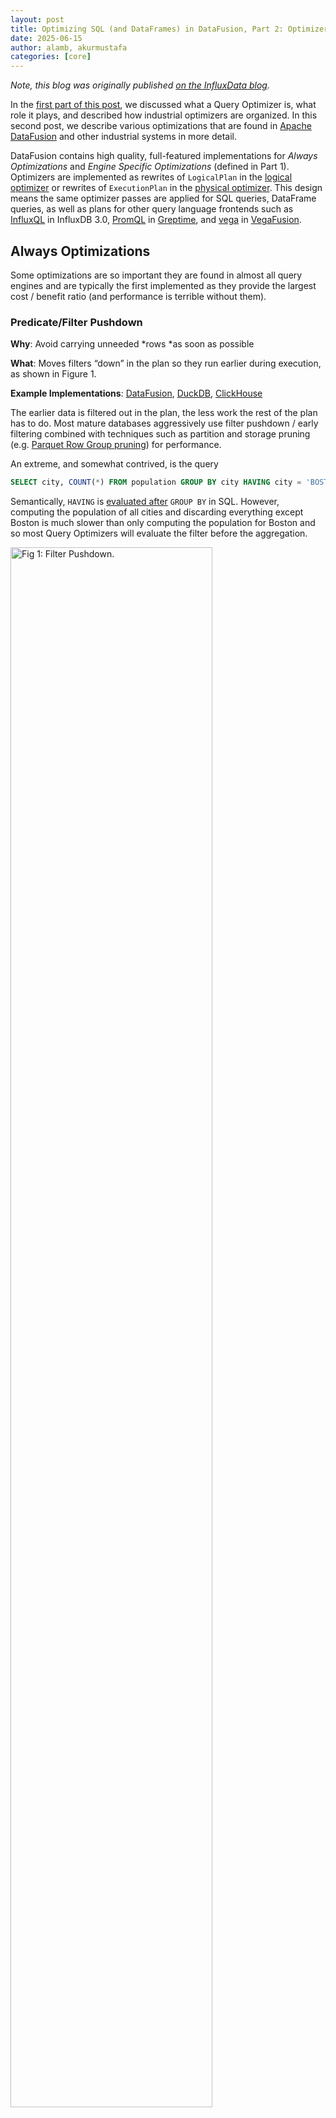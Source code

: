 ```yaml
---
layout: post
title: Optimizing SQL (and DataFrames) in DataFusion, Part 2: Optimizers in Apache DataFusion
date: 2025-06-15
author: alamb, akurmustafa
categories: [core]
---
```


<!--
{% comment %}
Licensed to the Apache Software Foundation (ASF) under one or more
contributor license agreements.  See the NOTICE file distributed with
this work for additional information regarding copyright ownership.
The ASF licenses this file to you under the Apache License, Version 2.0
(the "License"); you may not use this file except in compliance with
the License.  You may obtain a copy of the License at

http://www.apache.org/licenses/LICENSE-2.0

Unless required by applicable law or agreed to in writing, software
distributed under the License is distributed on an "AS IS" BASIS,
WITHOUT WARRANTIES OR CONDITIONS OF ANY KIND, either express or implied.
See the License for the specific language governing permissions and
limitations under the License.
{% endcomment %}
-->

*Note, this blog was originally published [on the InfluxData blog].*

[on the InfluxData blog]: https://www.influxdata.com/blog/optimizing-sql-dataframes-part-two/

In the [first part of this post], we discussed what a Query Optimizer is, what
role it plays, and described how industrial optimizers are organized. In this
second post, we describe various optimizations that are found in [Apache
DataFusion](https://datafusion.apache.org/) and other industrial systems in more
detail.


DataFusion contains high quality, full-featured implementations for *Always
Optimizations* and *Engine Specific Optimizations* (defined in Part 1).
Optimizers are implemented as rewrites of `LogicalPlan` in the [logical
optimizer](https://github.com/apache/datafusion/tree/main/datafusion/optimizer)
or rewrites of `ExecutionPlan` in the [physical
optimizer](https://github.com/apache/datafusion/tree/main/datafusion/physical-optimizer).
This design means the same optimizer passes are applied for SQL queries,
DataFrame queries, as well as plans for other query language frontends such as
[InfluxQL](https://github.com/influxdata/influxdb3_core/tree/26a30bf8d6e2b6b3f1dd905c4ec27e3db6e20d5f/iox_query_influxql)
in InfluxDB 3.0,
[PromQL](https://github.com/GreptimeTeam/greptimedb/blob/0bd322a078cae4f128b791475ec91149499de33a/src/query/src/promql/planner.rs#L1)
in [Greptime](https://greptime.com/), and
[vega](https://github.com/vega/vegafusion/tree/dc15c1b9fc7d297f12bea919795d58cda1c88fcf/vegafusion-core/src/planning)
in [VegaFusion](https://vegafusion.io/).


[first part of this post]: https://datafusion.apache.org/blog/2025/06/15/optimizing-sql-dataframes-part-one

## Always Optimizations

Some optimizations are so important they are found in almost all query engines
and are typically the first implemented as they provide the largest cost /
benefit ratio (and performance is terrible without them).


### Predicate/Filter Pushdown

**Why**: Avoid carrying unneeded *rows *as soon as possible

**What**: Moves filters “down” in the plan so they run earlier during execution, as shown in Figure 1.

**Example Implementations**: [DataFusion], [DuckDB], [ClickHouse]

[DataFusion]: https://github.com/apache/datafusion/blob/main/datafusion/optimizer/src/push_down_filter.rs
[DuckDB]: https://github.com/duckdb/duckdb/blob/main/src/optimizer/filter_pushdown.cpp 
[ClickHouse]: https://github.com/ClickHouse/ClickHouse/blob/master/src/Processors/QueryPlan/Optimizations/filterPushDown.cpp

The earlier data is filtered out in the plan, the less work the rest of the plan
has to do. Most mature databases aggressively use filter pushdown / early
filtering combined with techniques such as partition and storage pruning (e.g.
[Parquet Row Group pruning]) for performance.

[Parquet Row Group pruning]: https://blog.xiangpeng.systems/posts/parquet-to-arrow/

An extreme, and somewhat contrived, is the query

```sql
SELECT city, COUNT(*) FROM population GROUP BY city HAVING city = 'BOSTON';
```

Semantically, `HAVING` is [evaluated after] `GROUP BY` in SQL. However, computing
the population of all cities and discarding everything except Boston is much
slower than only computing the population for Boston and so most Query
Optimizers will evaluate the filter before the aggregation.

[evaluated after]: https://www.datacamp.com/tutorial/sql-order-of-execution

<img src="/blog/images/optimizing-sql-dataframes/filter-pushdown.png" width="80%" class="img-responsive" alt="Fig 1: Filter Pushdown."/>

**Figure 1**: Filter Pushdown.  In (**A**) without filter pushdown, the operator
processes more rows, reducing efficiency. In (**B**) with filter pushdown, the
operator receives fewer rows, resulting in less overall work and leading to a
faster and more efficient query.


### Projection Pushdown

**Why**: Avoid carrying unneeded *columns *as soon as possible

**What: **Pushes “projection” (keeping only certain columns) earlier in the plan, as shown in Figure 2.

**Example Implementations: **Implementations: [DataFusion](https://github.com/apache/datafusion/blob/main/datafusion/physical-optimizer/src/projection_pushdown.rs), [DuckDB](https://github.com/duckdb/duckdb/blob/a8a6a080c8809d5d4b3c955e9f113574f6f0bfe0/src/optimizer/pushdown/pushdown_projection.cpp), [ClickHouse](https://github.com/ClickHouse/ClickHouse/blob/master/src/Processors/QueryPlan/Optimizations/optimizeUseNormalProjection.cpp)

Similarly to the motivation for *Filter Pushdown*, the earlier the plan stops
doing something, the less work it does overall and thus the faster it runs. For
Projection Pushdown, if columns are not needed later in a plan, copying the data
to the output of other operators is unnecessary and the costs of copying can add
up. For example, in Figure 3 of Part 1, the `species` column is only needed to
evaluate the Filter within the scan and `notes` are never used, so it is
unnecessary to copy them through the rest of the plan.

Projection Pushdown is especially effective and important for column store
databases, where the storage format itself (such as [Apache Parquet]) supports
efficiently reading only a subset of required columns, and is [especially
powerful in combination with filter pushdown]. Projection Pushdown is still
important, but less effective for row oriented formats such as JSON or CSV where
each column in each row must be parsed even if it is not used in the plan.

[Apache Parquet]: https://parquet.apache.org/
[especially powerful in combination with filter pushdown]: https://blog.xiangpeng.systems/posts/parquet-pushdown/

<img src="/blog/images/optimizing-sql-dataframes/projection-pushdown.png" width="80%" class="img-responsive" alt="Fig 2: Projection Pushdown."/>

**Figure 2:** In (**A**) without projection pushdown, the operator receives more
columns, reducing efficiency. In (**B**) with projection pushdown, the operator
receives fewer columns, leading to optimized execution.

### Limit Pushdown

**Why**: The earlier the plan stops generating data, the less overall work it
does, and some operators have more efficient limited implementations.

**What: **Pushes limits (maximum row counts) down in a plan as early as possible.

**Example Implementations:** [DataFusion](https://github.com/apache/datafusion/blob/main/datafusion/optimizer/src/push_down_limit.rs), [DuckDB](https://github.com/duckdb/duckdb/blob/main/src/optimizer/limit_pushdown.cpp), [ClickHouse](https://github.com/ClickHouse/ClickHouse/blob/master/src/Processors/QueryPlan/Optimizations/limitPushDown.cpp), Spark ([Window](https://github.com/apache/spark/blob/7bc8e99cde424c59b98fe915e3fdaaa30beadb76/sql/catalyst/src/main/scala/org/apache/spark/sql/catalyst/optimizer/LimitPushDownThroughWindow.scala) and [Projection](https://github.com/apache/spark/blob/7bc8e99cde424c59b98fe915e3fdaaa30beadb76/sql/catalyst/src/main/scala/org/apache/spark/sql/catalyst/optimizer/PushProjectionThroughLimit.scala))

Often queries have a `LIMIT ` or other clause that allows them to stop generating
results early so the sooner they can stop execution, the more efficiently they
will execute.

In addition, DataFusion and other systems have more efficient implementations of
some operators that can be used if there is a limit. The classic example is
replacing a full sort + limit with a [TopK] operator that only tracks the top
values using a heap. Similarly,  DataFusion’s Parquet reader stops fetching and
opening additional files once the limit has been hit.

[TopK]: https://docs.rs/datafusion/latest/datafusion/physical_plan/struct.TopK.html

<img src="/blog/images/optimizing-sql-dataframes/limit-pushdown.png" width="80%" class="img-responsive" alt="Fig 3: Limit Pushdown."/>

**Figure 3**: In (**A**), without limit pushdown all data is sorted and
everything except the first few rows are discarded. In (**B**), with limit
pushdown, Sort is replaced with TopK operator which does much less work.


### Expression Simplification / Constant Folding

**Why**: Evaluating the same expression for each row when the value doesn’t change is wasteful.

**What**: Partially evaluates and/or algebraically simplify expressions.

**Example Implementations:** [DataFusion](https://github.com/apache/datafusion/tree/main/datafusion/optimizer/src/simplify_expressions), DuckDB (has several [rules](https://github.com/duckdb/duckdb/tree/7b18f0f3691c1b6367cf68ed2598d7034e14f41b/src/optimizer/rule) such as [constant folding](https://github.com/duckdb/duckdb/blob/7b18f0f3691c1b6367cf68ed2598d7034e14f41b/src/optimizer/rule/constant_folding.cpp), and [comparison simplification](https://github.com/duckdb/duckdb/blob/7b18f0f3691c1b6367cf68ed2598d7034e14f41b/src/optimizer/rule/comparison_simplification.cpp)), [Spark](https://github.com/apache/spark/blob/7bc8e99cde424c59b98fe915e3fdaaa30beadb76/sql/catalyst/src/main/scala/org/apache/spark/sql/catalyst/optimizer/expressions.scala)

If an expression doesn’t change from row to row, it is better to evaluate the
expression **once** during planning. This is a classic compiler technique and is
also used in database systems

For example, given a query that finds all values from the current year

```sql
SELECT … WHERE extract(year from time_column) = extract(year from now())
```

Evaluating `extract(year from now())` on every row is much more expensive than
evaluating it once during planning time so that the query becomes comparison to
a constant

```sql
SELECT … WHERE extract(year from time_column) = 2025
```

Furthermore, it is often possible to push such predicates **into** scans.

### Rewriting `OUTER JOIN` → `INNER JOIN`

**Why:** `INNER JOIN`  implementations are almost always faster (as they are
simpler) than `OUTER JOIN` implementations, and `INNER JOIN` s impose fewer
restrictions on other optimizer passes (such as join reordering and additional
filter pushdown).

**What**: In cases where it is known that NULL rows introduced by an `OUTER
JOIN` will not appear in the results, it can be rewritten to an <code>INNER
JOIN</code>.

**Example Implementations:** [DataFusion](https://github.com/apache/datafusion/blob/6028474969f0bfead96eb7f413791470afb6bf82/datafusion/optimizer/src/eliminate_outer_join.rs), [Spark](https://github.com/apache/spark/blob/7bc8e99cde424c59b98fe915e3fdaaa30beadb76/sql/catalyst/src/main/scala/org/apache/spark/sql/catalyst/optimizer/joins.scala#L124-L158), [ClickHouse](https://github.com/ClickHouse/ClickHouse/blob/master/src/Processors/QueryPlan/Optimizations/convertOuterJoinToInnerJoin.cpp).

For example, given a query such as the following

```SQL
SELECT …
FROM orders LEFT OUTER JOIN customer ON (orders.cid = customer.id)
WHERE customer.last_name = 'Lamb'
```

The `LEFT OUTER JOIN` keeps all rows in `orders`  that don’t have a matching
customer, but fills in the fields with `null`. All such rows will be filtered
out by `customer.last_name = 'Lamb'`, and thus an INNER JOIN produces the same
answer. This is illustrated in Figure 4.

<img src="/blog/images/optimizing-sql-dataframes/join-rewrite.png" width="80%" class="img-responsive" alt="Fig 4: Join Rewrite."/>

**Figure 4**: Rewriting `OUTER JOIN` to `INNER JOIN`. In (A) the original query
contains an `OUTER JOIN` but also a filter on `customer.last_name`, which
filters out all rows that might be introduced by the `OUTER JOIN`. In (B) the
`OUTER JOIN` is converted to inner join, a more efficient implementation can be
used.


## Engine Specific Optimizations

As discussed in Part 1 of this blog, optimizers also contain a set of passes
that are still always good to do, but are closely tied to the specifics of the
query engine. This section describes some common types

### Subquery Rewrites

**Why**: Actually implementing subqueries by running a query for each row of the outer query is very expensive.

**What**: It is possible to rewrite subqueries as joins which often perform much better.

**Example Implementations:** DataFusion ([one](https://github.com/apache/datafusion/blob/main/datafusion/optimizer/src/decorrelate.rs), [two](https://github.com/apache/datafusion/blob/main/datafusion/optimizer/src/decorrelate_predicate_subquery.rs), [three](https://github.com/apache/datafusion/blob/main/datafusion/optimizer/src/scalar_subquery_to_join.rs)), [Spark](https://github.com/apache/spark/blob/7bc8e99cde424c59b98fe915e3fdaaa30beadb76/sql/catalyst/src/main/scala/org/apache/spark/sql/catalyst/optimizer/subquery.scala)

Evaluating subqueries a row at a time is so expensive that execution engines in
high performance analytic systems such as DataFusion and [Vertica] may not even
support row-at-a-time evaluation given how terrible the performance would be. 
Instead, analytic systems rewrite such queries into joins which can perform 100s
or 1000s of times faster for large datasets. However, transforming subqueries to
joins requires “exotic” join semantics such as `SEMI JOIN`, `ANTI JOIN`  and
variations on how to treat equality with null<sup id="fn7">[7](#footnote7).

[Vertica]: https://vertica.com/

For a simple example, consider that a query like this:

```sql
SELECT customer.name 
FROM customer 
WHERE (SELECT sum(value) 
       FROM orders WHERE
       orders.cid = customer.id) > 10;
```

Can be rewritten like this:

```sql
SELECT customer.name 
FROM customer 
JOIN (
  SELECT customer.id as cid_inner, sum(value) s 
  FROM orders 
  GROUP BY customer.id
 ) ON (customer.id = cid_inner AND s > 10);
```

We don’t have space to detail this transformation or why it is so much faster to
run, but using this and many other transformations allow efficient subquery
evaluation.

### Optimized Expression Evaluation

**Why**: The capabilities of expression evaluation vary from system to system.

**What**: Optimize expression evaluation for the particular execution environment.

**Example Implementations**: There are many examples of this type of
optimization, including DataFusion’s [Common Subexpression
Elimination](https://github.com/apache/datafusion/blob/main/datafusion/optimizer/src/common_subexpr_eliminate.rs),
[unwrap_cast](https://github.com/apache/datafusion/blob/8f3f70877febaa79be3349875e979d3a6e65c30e/datafusion/optimizer/src/simplify_expressions/unwrap_cast.rs#L70),
and [identifying equality join
predicates](https://github.com/apache/datafusion/blob/main/datafusion/optimizer/src/extract_equijoin_predicate.rs).
DuckDB [rewrites IN
clauses](https://github.com/duckdb/duckdb/blob/main/src/optimizer/in_clause_rewriter.cpp),
and [SUM
expressions](https://github.com/duckdb/duckdb/blob/main/src/optimizer/sum_rewriter.cpp).
Spark also [unwraps casts in binary
comparisons](https://github.com/apache/spark/blob/7bc8e99cde424c59b98fe915e3fdaaa30beadb76/sql/catalyst/src/main/scala/org/apache/spark/sql/catalyst/optimizer/UnwrapCastInBinaryComparison.scala),
and [adds special runtime
filters](https://github.com/apache/spark/blob/7bc8e99cde424c59b98fe915e3fdaaa30beadb76/sql/catalyst/src/main/scala/org/apache/spark/sql/catalyst/optimizer/InjectRuntimeFilter.scala).

To give a specific example of what DataFusion’s common subexpression elimination
does, consider this query that refers to a complex expression multiple times:

```sql
SELECT date_bin('1 hour', time, '1970-01-01') 
FROM table 
WHERE date_bin('1 hour', time, '1970-01-01') >= '2025-01-01 00:00:00'
ORDER BY date_bin('1 hour', time, '1970-01-01')
```

Evaluating `date_bin('1 hour', time, '1970-01-01')`each time it is encountered
is inefficient compared to calculating its result once, and reusing that result
in when it is encountered again (similar to caching). This reuse is called
*Common Subexpression Elimination*.

Some execution engines implement this optimization internally to their
expression evaluation engine, but DataFusion represents it explicitly using a
separate Projection plan node, as illustrated in Figure 5.  Effectively, the
query above is rewritten to the following

```sql
SELECT time_chunk 
FROM(SELECT date_bin('1 hour', time, '1970-01-01') as time_chunk 
     FROM table)
WHERE time_chunk >= '2025-01-01 00:00:00'
ORDER BY time_chunk
```


<img src="/blog/images/optimizing-sql-dataframes/common-subexpression-elimination.png" width="80%" class="img-responsive" alt="Fig 5: Common Subquery Elimination."/>

**Figure 5:** Adding a Projection to evaluate common complex sub expression
decreases complexity for later stages.


### Algorithm Selection

**Why**: Different engines have different specialized operators for certain
operations.

**What: **Selects specific implementations from the available operators, based
on properties of the query.

**Example Implementations:** DataFusion’s [EnforceSorting](https://github.com/apache/datafusion/blob/8f3f70877febaa79be3349875e979d3a6e65c30e/datafusion/physical-optimizer/src/enforce_sorting/mod.rs) pass uses sort optimized implementations, Spark’s [rewrite to use a special operator for ASOF joins](https://github.com/apache/spark/blob/7bc8e99cde424c59b98fe915e3fdaaa30beadb76/sql/catalyst/src/main/scala/org/apache/spark/sql/catalyst/optimizer/RewriteAsOfJoin.scala), and ClickHouse’s[ join algorithm selection ](https://github.com/ClickHouse/ClickHouse/blob/7d15deda4b33282f356bb3e40a190d005acf72f2/src/Interpreters/ExpressionAnalyzer.cpp#L1066-L1080) such as [when to use MergeJoin](https://github.com/ClickHouse/ClickHouse/blob/7d15deda4b33282f356bb3e40a190d005acf72f2/src/Interpreters/ExpressionAnalyzer.cpp#L1022)

For example, DataFusion uses a `TopK` ([source]) operator rather than a full
`Sort` if there is also a limit on the query. Similarly, it may choose to use the
more efficient `PartialOrdered` grouping operation when the data is sorted on
group keys or a `MergeJoin`

[source]: https://docs.rs/datafusion/latest/datafusion/physical_plan/struct.TopK.html

<img src="/blog/images/optimizing-sql-dataframes/specialized-grouping.png" width="80%" class="img-responsive" alt="Fig 6: Specialized Grouping."/>

**Figure 6: **An example of specialized operation for grouping. In (**A**), input data has no specified ordering and DataFusion uses a hashing-based grouping operator ([source](https://github.com/apache/datafusion/blob/main/datafusion/physical-plan/src/aggregates/row_hash.rs)) to determine distinct groups. In (**B**), when the input data is ordered by the group keys, DataFusion uses a specialized grouping operator ([source](https://github.com/apache/datafusion/tree/main/datafusion/physical-plan/src/aggregates/order)) to find boundaries that separate groups.


### Using Statistics Directly

**Why**: Using pre-computed statistics from a table, without actually reading or
opening files, is much faster than processing data.

**What**: Replace calculations on data with the value from statistics.

**Example Implementations:** [DataFusion](https://github.com/apache/datafusion/blob/8f3f70877febaa79be3349875e979d3a6e65c30e/datafusion/physical-optimizer/src/aggregate_statistics.rs), [DuckDB](https://github.com/duckdb/duckdb/blob/main/src/optimizer/statistics_propagator.cpp),

Some queries, such as the classic `COUNT(*) from my_table` used for data
exploration can be answered using only statistics. Optimizers often have access
to statistics for other reasons (such as Access Path and Join Order Selection)
and statistics are commonly stored in analytic file formats. For example, the
[Metadata] of Apache Parquet files stores `MIN`, `MAX`, and `COUNT` information.

[Metadata]: https://docs.rs/parquet/latest/parquet/file/metadata/index.html

<img src="/blog/images/optimizing-sql-dataframes/using-statistics.png" width="80%" class="img-responsive" alt="Fig 7: Using Statistics."/>

**Figure 7: **When the aggregation result is already stored in the statistics,
the query can be evaluated using the values from statistics without looking at
any compressed data. The optimizer replaces the Aggregation operation with
values from statistics.

## Access Path and Join Order Selection


### Overview

Last, but certainly not least, are optimizations that choose between plans with
potentially (very) different performance. The major options in this category are

1. **Join Order:** In what order to combine tables using JOINs?
2. **Access Paths:** Which copy of the data or index should be read to find matching tuples?
3. **[Materialized View]**: Can the query can be rewritten to use a materialized view (partially computed query results)? This topic deserves its own blog (or book) and we don’t discuss further here.

[Materialized View]: https://en.wikipedia.org/wiki/Materialized_view

<img src="/blog/images/optimizing-sql-dataframes/access-path-and-join-order.png" width="80%" class="img-responsive" alt="Fig 8: Access Path and Join Order."/>

**Figure 8:** Access Path and Join Order Selection in Query Optimizers. Optimizers use heuristics to enumerate some subset of potential join orders (shape) and access paths (color). The plan with the smallest estimated cost according to some cost model is chosen. In this case, Plan 2 with a cost of 180,000 is chosen for execution as it has the lowest estimated cost.

This class of optimizations is a hard problem for at least the following reasons:

1. **Exponential Search Space**: the number of potential plans increases
   exponentially as the number of joins and indexes increases.

2. **Performance Sensitivity**: Often different plans that are very similar in
   structure perform very differently. For example, swapping the input order to
   a hash join can result in 1000x or more (yes, a thousand-fold!) run time
   differences.

3. **Cardinality Estimation Errors**: Determining the optimal plan relies on
   cardinality estimates (e.g., how many rows will come out of each join). It is a
   [known hard problem] to estimate this cardinality, and in practice queries with
   as few as 3 joins often have large cardinality estimation errors.

[known hard problem]: https://www.vldb.org/pvldb/vol9/p204-leis.pdf

### Heuristics and Cost-Based Optimization

Industrial optimizers handle these problems using a combination of

1. **Heuristics:** to prune the search space and avoid considering plans that
   are (almost) never good. Examples include considering left-deep trees, or
   using `Foreign Key` / `Primary Key` relationships to pick the build size of a
   hash join.

2. **Cost Model**: Given the smaller set of candidate plans, the Optimizer then
   estimates their cost and picks the one using the lowest cost.

For some examples, you can read about [Spark’s cost-based optimizer] or look at
the code for [DataFusion’s join selection] and [DuckDB’s cost model] and [join
order enumeration].

[Spark’s cost-based optimizer]: https://docs.databricks.com/aws/en/optimizations/cbo
[DataFusion’s join selection]: https://github.com/apache/datafusion/blob/main/datafusion/physical-optimizer/src/join_selection.rs
[DuckDB’s cost model]: https://github.com/duckdb/duckdb/blob/main/src/optimizer/join_order/cost_model.cpp
[join order enumeration]: https://github.com/duckdb/duckdb/blob/84c87b12fa9554a8775dc243b4d0afd5b407321a/src/optimizer/join_order/plan_enumerator.cpp#L469-L472

However, the use of heuristics and (imprecise) cost models means optimizers must


1. **Make deep assumptions about the execution environment: **For example the
   heuristics often include assumptions that joins implement [sideways information
   passing (RuntimeFilters)], or that Join operators always preserve a particular
   input's order.

2. **Use one particular objective function: **There are almost always trade-offs
   between desirable plan properties, such as execution speed, memory use, and
   robustness in the face of cardinality estimation. Industrial optimizers
   typically have one cost function which attempts to balance between the
   properties or a series of hard to use indirect tuning knobs to control the
   behavior.

3. **Require statistics**: Typically cost models require up-to-date statistics,
   which can be expensive to compute, must be kept up to date as new data
   arrives, and often have trouble capturing the non-uniformity of real world
   datasets

[sideways information passing (RuntimeFilters)]: https://www.alibabacloud.com/blog/alibaba-cloud-analyticdb-for-mysql-create-ultimate-runtimefilter-capability_600228


### Join Ordering in DataFusion

DataFusion purposely does not include a sophisticated cost based optimizer.
Instead, keeping with its [design goals] it provides a reasonable default
implementation along with extension points to customize behavior.

[design goals]: https://docs.rs/datafusion/latest/datafusion/#design-goals

Specifically, DataFusion includes

1. “Syntactic Optimizer” (joins in the order they are listed in the query<sup id="fn8">[8](#footnote8)) with basic join re-ordering ([source](https://github.com/apache/datafusion/blob/main/datafusion/physical-optimizer/src/join_selection.rs)) to prevent join disasters.
2. Support for [ColumnStatistics](https://docs.rs/datafusion/latest/datafusion/common/struct.ColumnStatistics.html) and [Table Statistics](https://docs.rs/datafusion/latest/datafusion/common/struct.Statistics.html)
3. The framework for [filter selectivity](https://docs.rs/datafusion/latest/datafusion/physical_expr/struct.AnalysisContext.html#structfield.selectivity) + join cardinality estimation.
4. APIs for easily rewriting plans, such as the [TreeNode API](https://docs.rs/datafusion/latest/datafusion/common/tree_node/trait.TreeNode.html#overview) and [reordering joins](https://docs.rs/datafusion/latest/datafusion/physical_plan/joins/struct.HashJoinExec.html#method.swap_inputs)

This combination of features along with [custom optimizer passes] lets users
customize the behavior to their use case, such as custom indexes like [uWheel]
and [materialized views].

[custom optimizer passes]: https://docs.rs/datafusion/latest/datafusion/execution/session_state/struct.SessionStateBuilder.html#method.with_physical_optimizer_rule
[uWheel]: https://uwheel.rs/post/datafusion_uwheel/
[materialized views]: https://github.com/datafusion-contrib/datafusion-materialized-views

The rationale for including only a basic optimizer is that any one particular
set of heuristics and cost model is unlikely to work well for the wide variety
of DataFusion users because of the tradeoffs involved. 

For example, some users may always have access to adequate resources, and want
the fastest query execution, and are willing to tolerate runtime errors or a
performance cliff when there is insufficient memory. Other users, however, may
be willing to accept a slower maximum performance in return for more predictable
performance when running in a resource constrained environment. This approach is
not universally agreed. One of us has [previously argued the case for
specialized optimizers] in a more academic paper, and the topic comes up
regularly in the DataFusion community, (e.g. [this recent comment]).

[previously argued the case for specialized optimizers]: https://www.researchgate.net/publication/269306314_The_Vertica_Query_Optimizer_The_case_for_specialized_query_optimizers
[this recent comment]: https://github.com/apache/datafusion/issues/9846#issuecomment-2566568654

Note: We are [actively improving] this part of the code to help people write
their own optimizers (🎣 come help us define and implement it!)

[actively improving]: https://github.com/apache/datafusion/issues/3929

# Conclusion

Optimizers are awesome, and we hope these two posts have demystified what they
are and how they are implemented in industrial systems. Like many modern query
engine designs, the common techniques are well known, though require substantial
effort to get right.  DataFusion’s industrial strength optimizers can and do
serve many real world systems well and we expect that number to grow over time.

We also think DataFusion provides interesting opportunities for optimizer
research. As we discussed, there are still unsolved problems such as optimal
join ordering. Experiments in papers often use academic systems or modify
optimizers in tightly integrated open source systems (for example, the recent
[POLARs paper] uses DuckDB). However, using a tightly integrated system
constrains the research to the set of heuristics and structure provided by that
system. Hopefully DataFusion’s documentation, [newly citeable SIGMOD paper], and
modular design will encourage more broadly applicable research in this area.

[POLARs paper]: https://www.vldb.org/pvldb/vol17/p1350-justen.pdf
[newly citeable SIGMOD paper]: https://dl.acm.org/doi/10.1145/3626246.3653368

And finally, as always, if you are interested in working on query engines and
learning more about how they are designed and implemented, please [join our
community]. We welcome first time contributors as well as long time participants
to the fun of building a database together.

[join our community]: https://datafusion.apache.org/contributor-guide/communication.html

## Notes

<a id="footnote7"></a><sup>[7]</sup> See [Unnesting Arbitrary Queries](https://btw-2015.informatik.uni-hamburg.de/res/proceedings/Hauptband/Wiss/Neumann-Unnesting_Arbitrary_Querie.pdf) from Neumann and Kemper for a more academic treatment.

<a id="footnote8"></a><sup>[8]</sup> One of my favorite terms I learned from Andy Pavlo’s CMU online lectures
